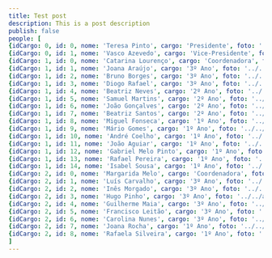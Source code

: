 ```yaml
---
title: Test post
description: This is a post description
publish: false
people: [
{idCargo: 0, id: 0, nome: 'Teresa Pinto', cargo: 'Presidente', foto: '../../assets/Membros Nucleo/Teresa Pinto.jpeg', linkedIn: 'https://www.linkedin.com/in/teresa-santos-pinto/' },
{idCargo: 0, id: 1, nome: 'Vasco Azevedo', cargo: 'Vice-Presidente', foto: '../../assets/Membros Nucleo/Vasco Azevedo.jpeg', linkedIn: 'https://www.linkedin.com/in/vasco-azevedo/' },
{idCargo: 1, id: 0, nome: 'Catarina Lourenço', cargo: 'Coordenadora', foto: '../../assets/Membros Nucleo/Catarina Lourenço.jpg', linkedIn: 'https://www.linkedin.com/in/catarinalourenco01/' },
{idCargo: 1, id: 1, nome: 'Joana Araújo', cargo: '3º Ano', foto: '../../assets/Membros Nucleo/Joana Araújo.jpeg', linkedIn: 'https://www.linkedin.com/in/joana-gomes-araujo/' },
{idCargo: 1, id: 2, nome: 'Bruno Borges', cargo: '3º Ano', foto: '../../assets/Membros Nucleo/Bruno Borges.jpeg', linkedIn: 'https://www.linkedin.com/in/bruno-borges-/' },
{idCargo: 1, id: 3, nome: 'Diogo Rafael', cargo: '3º Ano', foto: '../../assets/Membros Nucleo/Diogo Rafael.jpeg', linkedIn: '' },
{idCargo: 1, id: 4, nome: 'Beatriz Neves', cargo: '2º Ano', foto: '../../assets/Membros Nucleo/Beatriz Neves.jpeg', linkedIn: 'https://www.linkedin.com/in/beatriz-castro-neves/' },
{idCargo: 1, id: 5, nome: 'Samuel Martins', cargo: '2º Ano', foto: '../../assets/Membros Nucleo/Samuel Martins.jpeg', linkedIn: '' },
{idCargo: 1, id: 6, nome: 'João Gonçalves', cargo: '2º Ano', foto: '../../assets/Membros Nucleo/João Gonçalves.jpg', linkedIn: '' },
{idCargo: 1, id: 7, nome: 'Beatriz Santos', cargo: '2º Ano', foto: '../../assets/Membros Nucleo/Beatriz Santos.jpeg', linkedIn: 'https://www.linkedin.com/in/beatriz-correia-santos/' },
{idCargo: 1, id: 8, nome: 'Miguel Fonseca', cargo: '1º Ano', foto: '../../assets/Membros Nucleo/Miguel Fonseca.jpeg', linkedIn: '' },
{idCargo: 1, id: 9, nome: 'Mário Gomes', cargo: '1º Ano', foto: '../../assets/Membros Nucleo/Mário Gomes.jpeg', linkedIn: '' },
{idCargo: 1, id: 10, nome: 'André Coelho', cargo: '1º Ano', foto: '../../assets/Membros Nucleo/André Coelho.jpeg', linkedIn: '' },
{idCargo: 1, id: 11, nome: 'João Aguiar', cargo: '1º Ano', foto: '../../assets/Membros Nucleo/João Aguiar.jpeg', linkedIn: '' },
{idCargo: 1, id: 12, nome: 'Gabriel Melo Pinto', cargo: '1º Ano', foto: '../../assets/Membros Nucleo/Gabriel Melo Pinto.jpeg', linkedIn: '' },
{idCargo: 1, id: 13, nome: 'Rafael Pereira', cargo: '1º Ano', foto: '../../assets/Membros Nucleo/Rafael.jpeg', linkedIn: '' },
{idCargo: 1, id: 14, nome: 'Isabel Sousa', cargo: '1º Ano', foto: '../../assets/Membros Nucleo/Isabel SOusa.jpeg', linkedIn: '' },
{idCargo: 2, id: 0, nome: 'Margarida Melo', cargo: 'Coordenadora', foto: '../../assets/Membros Nucleo/Margarida Melo 1.jpeg', linkedIn: 'https://www.linkedin.com/in/margmelo/' },
{idCargo: 2, id: 1, nome: 'Luís Carvalho', cargo: '3º Ano', foto: '../../assets/Membros Nucleo/Luís Carvalho.jpeg', linkedIn: 'https://www.linkedin.com/in/luis-carvalho-/' },
{idCargo: 2, id: 2, nome: 'Inês Morgado', cargo: '3º Ano', foto: '../../assets/Membros Nucleo/Inês Morgado.jpeg', linkedIn: 'https://www.linkedin.com/in/ines-vf-morgado/' },
{idCargo: 2, id: 3, nome: 'Hugo Pinho', cargo: '3º Ano', foto: '../../assets/Membros Nucleo/Hugo Pinho.jpeg', linkedIn: 'https://www.linkedin.com/in/hugo-afonso-pinho/' },
{idCargo: 2, id: 4, nome: 'Guilherme Maia', cargo: '3º Ano', foto: '../../assets/Membros Nucleo/Guilherme Maia.jpg', linkedIn: 'https://www.linkedin.com/in/guilherme-rosas-maia/' },
{idCargo: 2, id: 5, nome: 'Francisco Leitão', cargo: '3º Ano', foto: '../../assets/Membros Nucleo/Francisco Leitão.jpeg', linkedIn: '' },
{idCargo: 2, id: 6, nome: 'Carolina Nunes', cargo: '3º Ano', foto: '../../assets/Membros Nucleo/Comunicacao/Carolina Nunes.jpg', linkedIn: 'https://www.linkedin.com/in/carolina-nuness/' },
{idCargo: 2, id: 7, nome: 'Joana Rocha', cargo: '1º Ano', foto: '../../assets/Membros Nucleo/Joana Rocha.jpeg', linkedIn: 'https://www.linkedin.com/in/joanarcrocha/' },
{idCargo: 2, id: 8, nome: 'Rafaela Silveira', cargo: '1º Ano', foto: '../../assets/Membros Nucleo/Rafaela Silveira.jpeg', linkedIn: '' },
]
---
```

